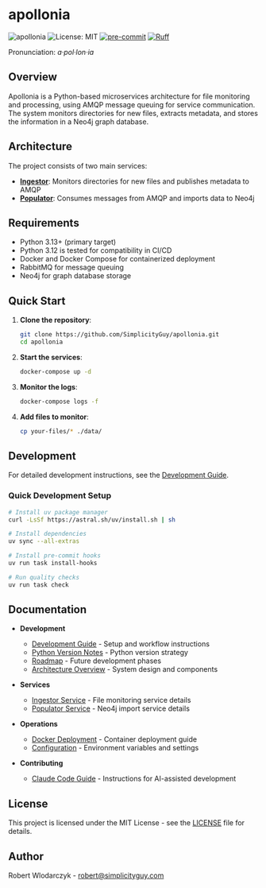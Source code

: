 # apollonia

![apollonia](https://github.com/SimplicityGuy/apollonia/actions/workflows/build.yml/badge.svg)
![License: MIT](https://img.shields.io/github/license/SimplicityGuy/apollonia)
[![pre-commit](https://img.shields.io/badge/pre--commit-enabled-brightgreen?logo=pre-commit)](https://github.com/pre-commit/pre-commit)
[![Ruff](https://img.shields.io/endpoint?url=https://raw.githubusercontent.com/astral-sh/ruff/main/assets/badge/v2.json)](https://github.com/astral-sh/ruff)

Pronunciation: _a·pol·lon·ia_

## Overview

Apollonia is a Python-based microservices architecture for file monitoring and processing, using
AMQP message queuing for service communication. The system monitors directories for new files,
extracts metadata, and stores the information in a Neo4j graph database.

## Architecture

The project consists of two main services:

- **[Ingestor](docs/services/ingestor.md)**: Monitors directories for new files and publishes
  metadata to AMQP
- **[Populator](docs/services/populator.md)**: Consumes messages from AMQP and imports data to Neo4j

## Requirements

- Python 3.13+ (primary target)
- Python 3.12 is tested for compatibility in CI/CD
- Docker and Docker Compose for containerized deployment
- RabbitMQ for message queuing
- Neo4j for graph database storage

## Quick Start

1. **Clone the repository**:

   ```bash
   git clone https://github.com/SimplicityGuy/apollonia.git
   cd apollonia
   ```

1. **Start the services**:

   ```bash
   docker-compose up -d
   ```

1. **Monitor the logs**:

   ```bash
   docker-compose logs -f
   ```

1. **Add files to monitor**:

   ```bash
   cp your-files/* ./data/
   ```

## Development

For detailed development instructions, see the
[Development Guide](docs/development/development-guide.md).

### Quick Development Setup

```bash
# Install uv package manager
curl -LsSf https://astral.sh/uv/install.sh | sh

# Install dependencies
uv sync --all-extras

# Install pre-commit hooks
uv run task install-hooks

# Run quality checks
uv run task check
```

## Documentation

- **Development**

  - [Development Guide](docs/development/development-guide.md) - Setup and workflow instructions
  - [Python Version Notes](docs/development/python-version-notes.md) - Python version strategy
  - [Roadmap](docs/development/roadmap.md) - Future development phases
  - [Architecture Overview](docs/architecture/overview.md) - System design and components

- **Services**

  - [Ingestor Service](docs/services/ingestor.md) - File monitoring service details
  - [Populator Service](docs/services/populator.md) - Neo4j import service details

- **Operations**

  - [Docker Deployment](docs/operations/docker-deployment.md) - Container deployment guide
  - [Configuration](docs/operations/configuration.md) - Environment variables and settings

- **Contributing**

  - [Claude Code Guide](CLAUDE.md) - Instructions for AI-assisted development

## License

This project is licensed under the MIT License - see the [LICENSE](LICENSE) file for details.

## Author

Robert Wlodarczyk - [robert@simplicityguy.com](mailto:robert@simplicityguy.com)
